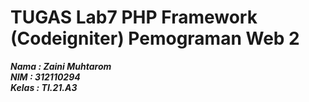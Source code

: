 # TUGAS Lab7 PHP Framework (Codeigniter) Pemograman Web 2

**_Nama : Zaini Muhtarom_** <br/>
**_NIM : 312110294_** <br/>
**_Kelas : TI.21.A3_** <br/>